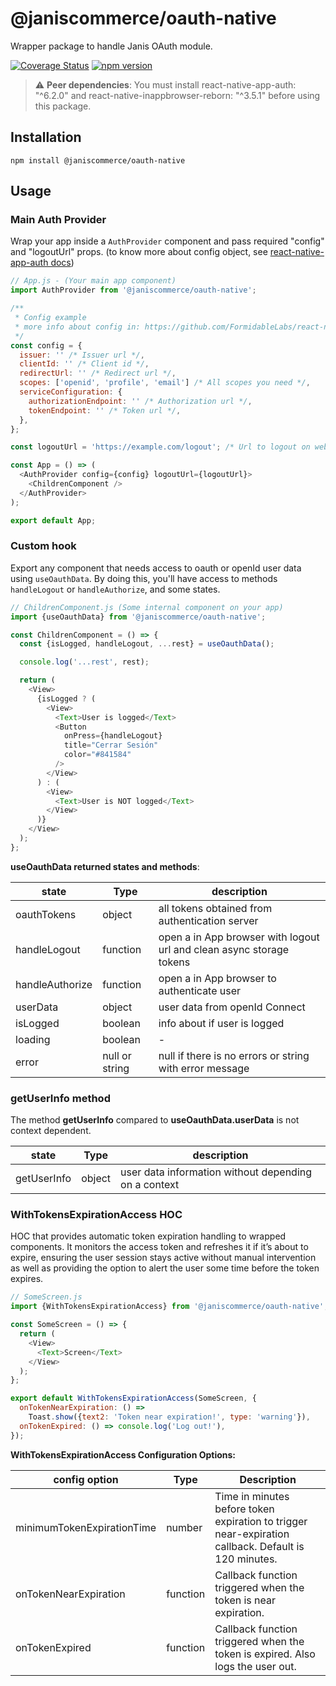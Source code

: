 # @janiscommerce/oauth-native

Wrapper package to handle Janis OAuth module.

[![Coverage Status](https://github.com/janis-commerce/oauth-native/actions/workflows/coverage-status.yml/badge.svg)](https://github.com/janis-commerce/oauth-native/actions/workflows/coverage-status.yml)
[![npm version](https://badge.fury.io/js/%40janiscommerce%2Foauth-native.svg)](https://badge.fury.io/js/%40janiscommerce%2Foauth-native)

> ⚠️ **Peer dependencies**: You must install react-native-app-auth: "^6.2.0" and react-native-inappbrowser-reborn: "^3.5.1" before using this package.

## Installation

```
npm install @janiscommerce/oauth-native
```

## Usage

### Main Auth Provider

Wrap your app inside a `AuthProvider` component and pass required "config" and "logoutUrl" props. (to know more about config object, see [react-native-app-auth docs](https://www.npmjs.com/package/react-native-app-auth))

```js
// App.js - (Your main app component)
import AuthProvider from '@janiscommerce/oauth-native';

/**
 * Config example
 * more info about config in: https://github.com/FormidableLabs/react-native-app-auth
 */
const config = {
  issuer: '' /* Issuer url */,
  clientId: '' /* Client id */,
  redirectUrl: '' /* Redirect url */,
  scopes: ['openid', 'profile', 'email'] /* All scopes you need */,
  serviceConfiguration: {
    authorizationEndpoint: '' /* Authorization url */,
    tokenEndpoint: '' /* Token url */,
  },
};

const logoutUrl = 'https://example.com/logout'; /* Url to logout on webview */

const App = () => (
  <AuthProvider config={config} logoutUrl={logoutUrl}>
    <ChildrenComponent />
  </AuthProvider>
);

export default App;
```

### Custom hook

Export any component that needs access to oauth or openId user data using `useOauthData`. By doing this, you'll have access to methods `handleLogout` or `handleAuthorize`, and some states.

```js
// ChildrenComponent.js (Some internal component on your app)
import {useOauthData} from '@janiscommerce/oauth-native';

const ChildrenComponent = () => {
  const {isLogged, handleLogout, ...rest} = useOauthData();

  console.log('...rest', rest);

  return (
    <View>
      {isLogged ? (
        <View>
          <Text>User is logged</Text>
          <Button
            onPress={handleLogout}
            title="Cerrar Sesión"
            color="#841584"
          />
        </View>
      ) : (
        <View>
          <Text>User is NOT logged</Text>
        </View>
      )}
    </View>
  );
};
```

**useOauthData returned states and methods**:

| state           | Type           | description                                                          |
| --------------- | -------------- | -------------------------------------------------------------------- |
| oauthTokens     | object         | all tokens obtained from authentication server                       |
| handleLogout    | function       | open a in App browser with logout url and clean async storage tokens |
| handleAuthorize | function       | open a in App browser to authenticate user                           |
| userData        | object         | user data from openId Connect                                        |
| isLogged        | boolean        | info about if user is logged                                         |
| loading         | boolean        | -                                                                    |
| error           | null or string | null if there is no errors or string with error message              |

### getUserInfo method

The method **getUserInfo** compared to **useOauthData.userData** is not context dependent.

| state       | Type   | description                                          |
| ----------- | ------ | ---------------------------------------------------- |
| getUserInfo | object | user data information without depending on a context |

### WithTokensExpirationAccess HOC

HOC that provides automatic token expiration handling to wrapped components. It monitors the access token and refreshes it if it’s about to expire, ensuring the user session stays active without manual intervention as well as providing the option to alert the user some time before
the token expires.

```js
// SomeScreen.js
import {WithTokensExpirationAccess} from '@janiscommerce/oauth-native';

const SomeScreen = () => {
  return (
    <View>
      <Text>Screen</Text>
    </View>
  );
};

export default WithTokensExpirationAccess(SomeScreen, {
  onTokenNearExpiration: () =>
    Toast.show({text2: 'Token near expiration!', type: 'warning'}),
  onTokenExpired: () => console.log('Log out!'),
});
```

**WithTokensExpirationAccess Configuration Options:**

| config option              | Type     | Description                                                                                          |
| -------------------------- | -------- | ---------------------------------------------------------------------------------------------------- |
| minimumTokenExpirationTime | number   | Time in minutes before token expiration to trigger near-expiration callback. Default is 120 minutes. |
| onTokenNearExpiration      | function | Callback function triggered when the token is near expiration.                                       |
| onTokenExpired             | function | Callback function triggered when the token is expired. Also logs the user out.                       |
